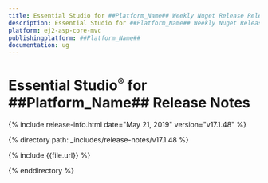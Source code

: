 ```yaml
---
title: Essential Studio for ##Platform_Name## Weekly Nuget Release Release Notes  
description: Essential Studio for ##Platform_Name## Weekly Nuget Release Release Notes  
platform: ej2-asp-core-mvc
publishingplatform: ##Platform_Name##
documentation: ug
---
```


# Essential Studio<sup style="font-size:70%">&reg;</sup> for  ##Platform_Name##  Release Notes  

{% include release-info.html date="May 21, 2019"   version="v17.1.48"  %} 

{% directory path: _includes/release-notes/v17.1.48 %}

{% include {{file.url}} %}

{% enddirectory %}

